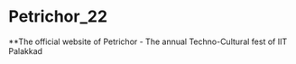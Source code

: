 # Petrichor_22

**The official website of Petrichor - The annual Techno-Cultural fest of IIT Palakkad
